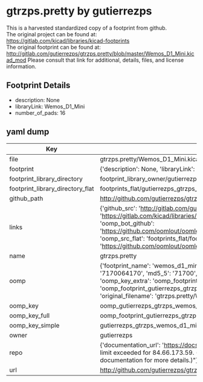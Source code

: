 # gtrzps.pretty by gutierrezps  
This is a harvested standardized copy of a footprint from github.  
The original project can be found at:  
https://gitlab.com/kicad/libraries/kicad-footprints  
The original footprint can be found at:
http://gitlab.com/gutierrezps/gtrzps.pretty/blob/master/Wemos_D1_Mini.kicad_mod
Please consult that link for additional, details, files, and license information.  
## Footprint Details
* description: None  
* libraryLink: Wemos_D1_Mini  
* number_of_pads: 16  
## yaml dump  
| Key | Value |  
| --- | --- |  
| file | gtrzps.pretty/Wemos_D1_Mini.kicad_mod |  
| footprint | {'description': None, 'libraryLink': 'Wemos_D1_Mini', 'number_of_pads': 16} |  
| footprint_library_directory | footprint_library_owner/gutierrezps_gtrzps.pretty |  
| footprint_library_directory_flat | footprints_flat/gutierrezps_gtrzps_wemos_d1_mini/working |  
| github_path | http://github.com/gutierrezps/gtrzps.pretty/blob/master/Wemos_D1_Mini.kicad_mod |  
| links | {'github_src': 'http://gitlab.com/gutierrezps/gtrzps.pretty/blob/master/Wemos_D1_Mini.kicad_mod', 'github_src_repo': 'https://gitlab.com/kicad/libraries/kicad-footprints', 'oomp_bot': 'footprints/gutierrezps_gtrzps_wemos_d1_mini/working', 'oomp_bot_github': 'https://github.com/oomlout/oomlout_oomp_footprint_bot/tree/main/footprints/gutierrezps_gtrzps_wemos_d1_mini/working', 'oomp_src_flat': 'footprints_flat/footprints_flat/gutierrezps_gtrzps_wemos_d1_mini/working', 'oomp_src_flat_github': 'https://github.com/oomlout/oomlout_oomp_footprint_src/tree/main/footprints_flat/gutierrezps_gtrzps_wemos_d1_mini/working'} |  
| name | gtrzps.pretty |  
| oomp | {'footprint_name': 'wemos_d1_mini', 'library_name': 'gtrzps', 'md5': '71700641705f4f3f44bd387ed11ef83f', 'md5_10': '7170064170', 'md5_5': '71700', 'md5_6': '717006', 'oomp_key': 'oomp_gutierrezps_gtrzps_wemos_d1_mini', 'oomp_key_extra': 'oomp_footprint_gutierrezps_gtrzps_wemos_d1_mini', 'oomp_key_full': 'oomp_footprint_gutierrezps_gtrzps_wemos_d1_mini_717006', 'oomp_key_simple': 'gutierrezps_gtrzps_wemos_d1_mini', 'original_filename': 'gtrzps.pretty/Wemos_D1_Mini.kicad_mod', 'owner_name': 'gutierrezps'} |  
| oomp_key | oomp_gutierrezps_gtrzps_wemos_d1_mini |  
| oomp_key_full | oomp_footprint_gutierrezps_gtrzps_wemos_d1_mini |  
| oomp_key_simple | gutierrezps_gtrzps_wemos_d1_mini |  
| owner | gutierrezps |  
| repo | {'documentation_url': 'https://docs.github.com/rest/overview/resources-in-the-rest-api#rate-limiting', 'message': "API rate limit exceeded for 84.66.173.59. (But here's the good news: Authenticated requests get a higher rate limit. Check out the documentation for more details.)"} |  
| url | http://github.com/gutierrezps/gtrzps.pretty |  

